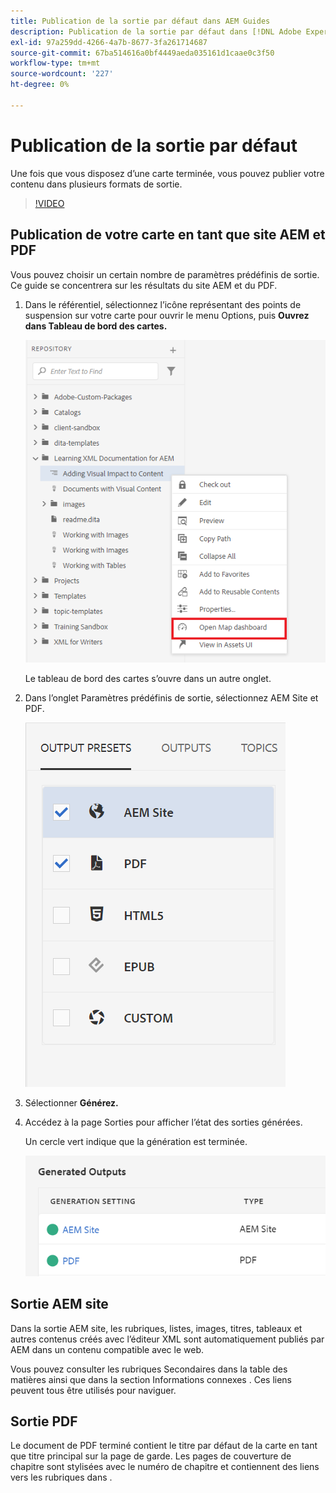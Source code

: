```yaml
---
title: Publication de la sortie par défaut dans AEM Guides
description: Publication de la sortie par défaut dans [!DNL Adobe Experience Manager Guides]
exl-id: 97a259dd-4266-4a7b-8677-3fa261714687
source-git-commit: 67ba514616a0bf4449aeda035161d1caae0c3f50
workflow-type: tm+mt
source-wordcount: '227'
ht-degree: 0%

---
```


# Publication de la sortie par défaut

Une fois que vous disposez d’une carte terminée, vous pouvez publier votre contenu dans plusieurs formats de sortie.

>[!VIDEO](https://video.tv.adobe.com/v/336662?quality=12&learn=on)

## Publication de votre carte en tant que site AEM et PDF

Vous pouvez choisir un certain nombre de paramètres prédéfinis de sortie. Ce guide se concentrera sur les résultats du site AEM et du PDF.

1. Dans le référentiel, sélectionnez l’icône représentant des points de suspension sur votre carte pour ouvrir le menu Options, puis **Ouvrez dans Tableau de bord des cartes.**

   ![Ouvrir dans le tableau de bord des cartes](images/lesson-9/map-dashboard-with-markings.png)

   Le tableau de bord des cartes s’ouvre dans un autre onglet.

1. Dans l’onglet Paramètres prédéfinis de sortie, sélectionnez AEM Site et PDF.

   ![Paramètres prédéfinis de sortie](images/lesson-9/pdf-aem.png)

1. Sélectionner **Générez.**

1. Accédez à la page Sorties pour afficher l’état des sorties générées.

   Un cercle vert indique que la génération est terminée.

   ![Fin de la génération de sortie](images/lesson-9/green-circle.png)

## Sortie AEM site

Dans la sortie AEM site, les rubriques, listes, images, titres, tableaux et autres contenus créés avec l’éditeur XML sont automatiquement publiés par AEM dans un contenu compatible avec le web.

Vous pouvez consulter les rubriques Secondaires dans la table des matières ainsi que dans la section Informations connexes . Ces liens peuvent tous être utilisés pour naviguer.

## Sortie PDF

Le document de PDF terminé contient le titre par défaut de la carte en tant que titre principal sur la page de garde. Les pages de couverture de chapitre sont stylisées avec le numéro de chapitre et contiennent des liens vers les rubriques dans .
